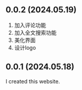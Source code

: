 ## 0.0.2 (2024.05.19)
1. 加入评论功能
2. 加入全文搜索功能
3. 美化界面
4. 设计logo

## 0.0.1 (2024.05.18)
I created this website.
